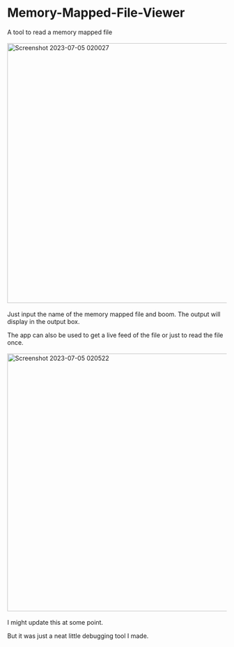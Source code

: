 # Memory-Mapped-File-Viewer
A tool to read a memory mapped file
<br />
<br />
<img width="597" alt="Screenshot 2023-07-05 020027" src="https://github.com/tracer755/Memory-Mapped-File-Viewer/assets/44651512/38075c1d-f027-492a-b504-c80682bc1547">
<br />
<br />
Just input the name of the memory mapped file and boom. The output will display in the output box.

The app can also be used to get a live feed of the file or just to read the file once.
<br />
<br />
<img width="592" alt="Screenshot 2023-07-05 020522" src="https://github.com/tracer755/Memory-Mapped-File-Viewer/assets/44651512/1b8ff496-fe65-492b-bd27-c2f46e5c7a3a">
<br />
<br />
I might update this at some point. 

But it was just a neat little debugging tool I made.
